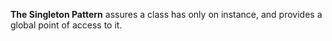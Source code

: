 **The Singleton Pattern** assures a class has only on instance, and provides a global point of access to it.